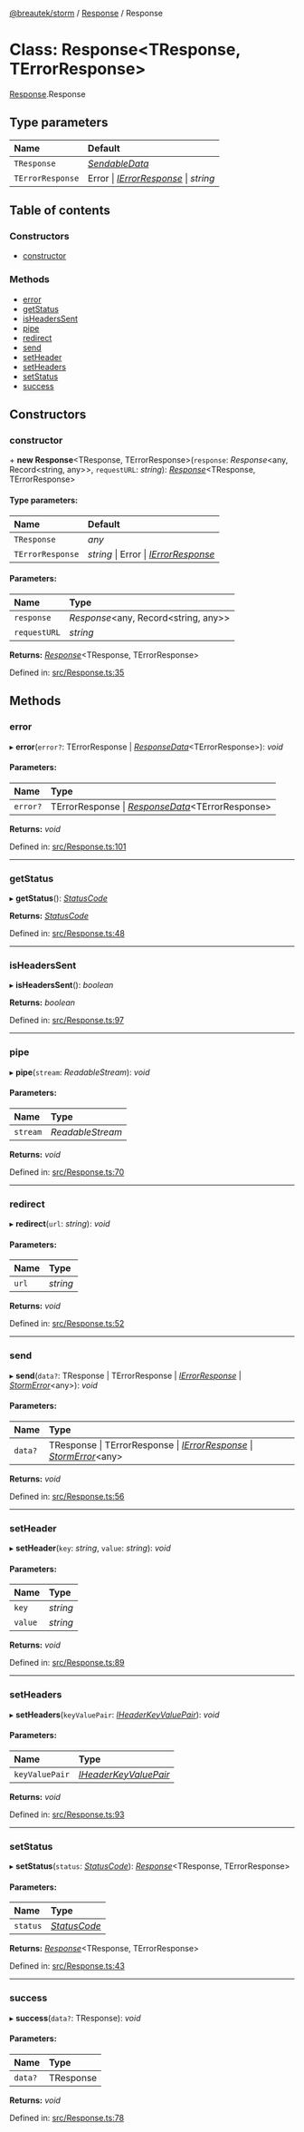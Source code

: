 [@breautek/storm](../README.md) / [Response](../modules/response.md) / Response

# Class: Response<TResponse, TErrorResponse\>

[Response](../modules/response.md).Response

## Type parameters

| Name | Default |
| :------ | :------ |
| `TResponse` | [*SendableData*](../modules/response.md#sendabledata) |
| `TErrorResponse` | Error \| [*IErrorResponse*](../interfaces/stormerror.ierrorresponse.md) \| *string* |

## Table of contents

### Constructors

- [constructor](response.response-1.md#constructor)

### Methods

- [error](response.response-1.md#error)
- [getStatus](response.response-1.md#getstatus)
- [isHeadersSent](response.response-1.md#isheaderssent)
- [pipe](response.response-1.md#pipe)
- [redirect](response.response-1.md#redirect)
- [send](response.response-1.md#send)
- [setHeader](response.response-1.md#setheader)
- [setHeaders](response.response-1.md#setheaders)
- [setStatus](response.response-1.md#setstatus)
- [success](response.response-1.md#success)

## Constructors

### constructor

\+ **new Response**<TResponse, TErrorResponse\>(`response`: *Response*<any, Record<string, any\>\>, `requestURL`: *string*): [*Response*](response.response-1.md)<TResponse, TErrorResponse\>

#### Type parameters:

| Name | Default |
| :------ | :------ |
| `TResponse` | *any* |
| `TErrorResponse` | *string* \| Error \| [*IErrorResponse*](../interfaces/stormerror.ierrorresponse.md) |

#### Parameters:

| Name | Type |
| :------ | :------ |
| `response` | *Response*<any, Record<string, any\>\> |
| `requestURL` | *string* |

**Returns:** [*Response*](response.response-1.md)<TResponse, TErrorResponse\>

Defined in: [src/Response.ts:35](https://github.com/breautek/storm/blob/2614a1c/src/Response.ts#L35)

## Methods

### error

▸ **error**(`error?`: TErrorResponse \| [*ResponseData*](responsedata.responsedata-1.md)<TErrorResponse\>): *void*

#### Parameters:

| Name | Type |
| :------ | :------ |
| `error?` | TErrorResponse \| [*ResponseData*](responsedata.responsedata-1.md)<TErrorResponse\> |

**Returns:** *void*

Defined in: [src/Response.ts:101](https://github.com/breautek/storm/blob/2614a1c/src/Response.ts#L101)

___

### getStatus

▸ **getStatus**(): [*StatusCode*](../enums/statuscode.statuscode-1.md)

**Returns:** [*StatusCode*](../enums/statuscode.statuscode-1.md)

Defined in: [src/Response.ts:48](https://github.com/breautek/storm/blob/2614a1c/src/Response.ts#L48)

___

### isHeadersSent

▸ **isHeadersSent**(): *boolean*

**Returns:** *boolean*

Defined in: [src/Response.ts:97](https://github.com/breautek/storm/blob/2614a1c/src/Response.ts#L97)

___

### pipe

▸ **pipe**(`stream`: *ReadableStream*): *void*

#### Parameters:

| Name | Type |
| :------ | :------ |
| `stream` | *ReadableStream* |

**Returns:** *void*

Defined in: [src/Response.ts:70](https://github.com/breautek/storm/blob/2614a1c/src/Response.ts#L70)

___

### redirect

▸ **redirect**(`url`: *string*): *void*

#### Parameters:

| Name | Type |
| :------ | :------ |
| `url` | *string* |

**Returns:** *void*

Defined in: [src/Response.ts:52](https://github.com/breautek/storm/blob/2614a1c/src/Response.ts#L52)

___

### send

▸ **send**(`data?`: TResponse \| TErrorResponse \| [*IErrorResponse*](../interfaces/stormerror.ierrorresponse.md) \| [*StormError*](stormerror.stormerror-1.md)<any\>): *void*

#### Parameters:

| Name | Type |
| :------ | :------ |
| `data?` | TResponse \| TErrorResponse \| [*IErrorResponse*](../interfaces/stormerror.ierrorresponse.md) \| [*StormError*](stormerror.stormerror-1.md)<any\> |

**Returns:** *void*

Defined in: [src/Response.ts:56](https://github.com/breautek/storm/blob/2614a1c/src/Response.ts#L56)

___

### setHeader

▸ **setHeader**(`key`: *string*, `value`: *string*): *void*

#### Parameters:

| Name | Type |
| :------ | :------ |
| `key` | *string* |
| `value` | *string* |

**Returns:** *void*

Defined in: [src/Response.ts:89](https://github.com/breautek/storm/blob/2614a1c/src/Response.ts#L89)

___

### setHeaders

▸ **setHeaders**(`keyValuePair`: [*IHeaderKeyValuePair*](../interfaces/response.iheaderkeyvaluepair.md)): *void*

#### Parameters:

| Name | Type |
| :------ | :------ |
| `keyValuePair` | [*IHeaderKeyValuePair*](../interfaces/response.iheaderkeyvaluepair.md) |

**Returns:** *void*

Defined in: [src/Response.ts:93](https://github.com/breautek/storm/blob/2614a1c/src/Response.ts#L93)

___

### setStatus

▸ **setStatus**(`status`: [*StatusCode*](../enums/statuscode.statuscode-1.md)): [*Response*](response.response-1.md)<TResponse, TErrorResponse\>

#### Parameters:

| Name | Type |
| :------ | :------ |
| `status` | [*StatusCode*](../enums/statuscode.statuscode-1.md) |

**Returns:** [*Response*](response.response-1.md)<TResponse, TErrorResponse\>

Defined in: [src/Response.ts:43](https://github.com/breautek/storm/blob/2614a1c/src/Response.ts#L43)

___

### success

▸ **success**(`data?`: TResponse): *void*

#### Parameters:

| Name | Type |
| :------ | :------ |
| `data?` | TResponse |

**Returns:** *void*

Defined in: [src/Response.ts:78](https://github.com/breautek/storm/blob/2614a1c/src/Response.ts#L78)
